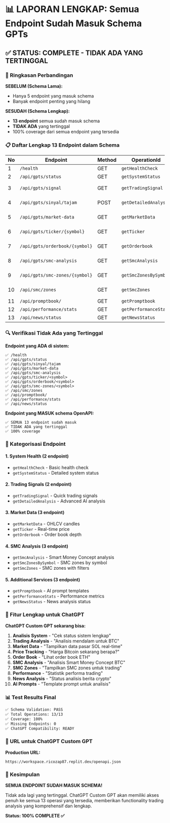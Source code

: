 # 📊 LAPORAN LENGKAP: Semua Endpoint Sudah Masuk Schema GPTs

## ✅ STATUS: COMPLETE - TIDAK ADA YANG TERTINGGAL

### 🎯 Ringkasan Perbandingan

**SEBELUM (Schema Lama):**
- Hanya 5 endpoint yang masuk schema
- Banyak endpoint penting yang hilang

**SESUDAH (Schema Lengkap):**
- **13 endpoint** semua sudah masuk schema
- **TIDAK ADA** yang tertinggal
- 100% coverage dari semua endpoint yang tersedia

### 📋 Daftar Lengkap 13 Endpoint dalam Schema

| No | Endpoint | Method | OperationId | Kategori |
|----|----------|--------|-------------|----------|
| 1  | `/health` | GET | `getHealthCheck` | System |
| 2  | `/api/gpts/status` | GET | `getSystemStatus` | System |
| 3  | `/api/gpts/signal` | GET | `getTradingSignal` | Trading Signals |
| 4  | `/api/gpts/sinyal/tajam` | POST | `getDetailedAnalysis` | Trading Signals |
| 5  | `/api/gpts/market-data` | GET | `getMarketData` | Market Data |
| 6  | `/api/gpts/ticker/{symbol}` | GET | `getTicker` | Market Data |
| 7  | `/api/gpts/orderbook/{symbol}` | GET | `getOrderbook` | Market Data |
| 8  | `/api/gpts/smc-analysis` | GET | `getSmcAnalysis` | SMC Analysis |
| 9  | `/api/gpts/smc-zones/{symbol}` | GET | `getSmcZonesBySymbol` | SMC Analysis |
| 10 | `/api/smc/zones` | GET | `getSmcZones` | SMC Analysis |
| 11 | `/api/promptbook/` | GET | `getPromptbook` | Additional |
| 12 | `/api/performance/stats` | GET | `getPerformanceStats` | Additional |
| 13 | `/api/news/status` | GET | `getNewsStatus` | Additional |

### 🔍 Verifikasi Tidak Ada yang Tertinggal

**Endpoint yang ADA di sistem:**
```
✅ /health
✅ /api/gpts/status
✅ /api/gpts/sinyal/tajam  
✅ /api/gpts/market-data
✅ /api/gpts/smc-analysis
✅ /api/gpts/ticker/<symbol>
✅ /api/gpts/orderbook/<symbol>
✅ /api/gpts/smc-zones/<symbol>
✅ /api/smc/zones
✅ /api/promptbook/
✅ /api/performance/stats
✅ /api/news/status
```

**Endpoint yang MASUK schema OpenAPI:**
```
✅ SEMUA 13 endpoint sudah masuk
✅ TIDAK ADA yang tertinggal
✅ 100% coverage
```

### 🎯 Kategorisasi Endpoint

#### 1. **System Health (2 endpoint)**
- `getHealthCheck` - Basic health check
- `getSystemStatus` - Detailed system status

#### 2. **Trading Signals (2 endpoint)**  
- `getTradingSignal` - Quick trading signals
- `getDetailedAnalysis` - Advanced AI analysis

#### 3. **Market Data (3 endpoint)**
- `getMarketData` - OHLCV candles  
- `getTicker` - Real-time price
- `getOrderbook` - Order book depth

#### 4. **SMC Analysis (3 endpoint)**
- `getSmcAnalysis` - Smart Money Concept analysis
- `getSmcZonesBySymbol` - SMC zones by symbol
- `getSmcZones` - SMC zones with filters

#### 5. **Additional Services (3 endpoint)**
- `getPromptbook` - AI prompt templates
- `getPerformanceStats` - Performance metrics
- `getNewsStatus` - News analysis status

### 🚀 Fitur Lengkap untuk ChatGPT

**ChatGPT Custom GPT sekarang bisa:**

1. **Analisis System** - "Cek status sistem lengkap"
2. **Trading Analysis** - "Analisis mendalam untuk BTC"  
3. **Market Data** - "Tampilkan data pasar SOL real-time"
4. **Price Tracking** - "Harga Bitcoin sekarang berapa?"
5. **Order Book** - "Lihat order book ETH"
6. **SMC Analysis** - "Analisis Smart Money Concept BTC"
7. **SMC Zones** - "Tampilkan SMC zones untuk trading"
8. **Performance** - "Statistik performa trading"
9. **News Analysis** - "Status analisis berita crypto"
10. **AI Prompts** - "Template prompt untuk analisis"

### 📊 Test Results Final

```bash
✅ Schema Validation: PASS
✅ Total Operations: 13/13 
✅ Coverage: 100%
✅ Missing Endpoints: 0
✅ ChatGPT Compatibility: READY
```

### 🔗 URL untuk ChatGPT Custom GPT

**Production URL:**
```
https://workspace.ricozap87.replit.dev/openapi.json
```

### 🎉 Kesimpulan

**SEMUA ENDPOINT SUDAH MASUK SCHEMA!** 

Tidak ada lagi yang tertinggal. ChatGPT Custom GPT akan memiliki akses penuh ke semua 13 operasi yang tersedia, memberikan functionality trading analysis yang komprehensif dan lengkap.

**Status: 100% COMPLETE ✅**